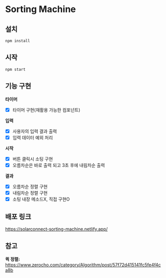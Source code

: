 # Sorting Machine

## 설치

`npm install`

## 시작

`npm start`

## 기능 구현

**타이머**

-   [x] 타이머 구현(재활용 가능한 컴포넌트)

**입력**

-   [x] 사용자의 입력 결과 출력
-   [x] 입력 데이터 예외 처리

**시작**

-   [x] 버튼 클릭시 소팅 구현
-   [x] 오름차순은 바로 출력 되고 3초 후에 내림차순 출력

**결과**

-   [x] 오름차순 정렬 구현
-   [x] 내림차순 정렬 구현
-   [x] 소팅 내장 메소드X, 직접 구현O

## 배포 링크

https://solarconnect-sorting-machine.netlify.app/

## 참고

**퀵 정렬:** https://www.zerocho.com/category/Algorithm/post/57f72d415141fc5fe4f4ca8b
